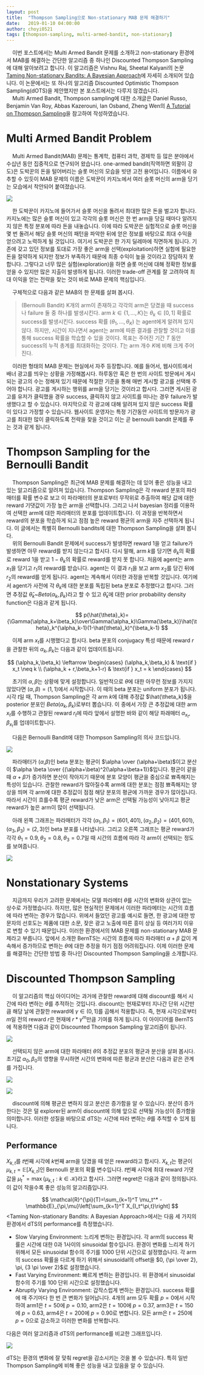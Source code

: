 ```yaml
---
layout: post
title:  "Thompson Sampling으로 Non-stationary MAB 문제 해결하기"
date:   2019-01-10 04:00:00
author: choyi0521
tags: [thompson-sampling, multi-armed-bandit, non-stationary]
---
```


&nbsp;&nbsp;&nbsp;&nbsp;이번 포스트에서는 Multi Armed Bandit 문제를 소개하고 non-stationary 환경에서 MAB를 해결하는 간단한 알고리즘 중 하나인 Discounted Thompson Sampling에 대해 알아보려고 합니다. 이 알고리즘은 Vishnu Raj, Sheetal Kalyani의 논문 [Taming Non-stationary Bandits: A Bayesian Approach](https://arxiv.org/abs/1707.09727)에 자세히 소개되어 있습니다. 이 논문에서는 또 하나의 알고리즘 Discounted Optimistic Thompson Sampling(dOTS)을 제안했지만 본 포스트에서는 다루지 않겠습니다.  
&nbsp;&nbsp;&nbsp;&nbsp;Multi Armed Bandit, Thompson sampling에 대한 소개글은 Daniel Russo, Benjamin Van Roy, Abbas Kazerouni, Ian Osband, Zheng Wen의 [A Tutorial on Thompson Sampling](https://arxiv.org/abs/1707.02038)을 참고하여 작성하였습니다.

# Multi Armed Bandit Problem
&nbsp;&nbsp;&nbsp;&nbsp;Multi Armed Bandit(MAB) 문제는 통계학, 컴퓨터 과학, 경제학 등 많은 분야에서 수십년 동안 집중적으로 연구되어 왔습니다. one-armed bandit(직역하면 외팔이 강도)은 도박꾼의 돈을 털어버리는 슬롯 머신의 모습을 빗댄 고전 용어입니다. 이름에서 유추할 수 있듯이 MAB 문제의 이름은 도박꾼이 카지노에서 여러 슬롯 머신의 arm을 당기는 모습에서 착안되어 붙여졌습니다.  

![](/assets/images/discounted-thompson-sampling/MAB.PNG)

&nbsp;&nbsp;&nbsp;&nbsp;한 도박꾼이 카지노에 들어가서 슬롯 머신을 돌려서 최대한 많은 돈을 벌고자 합니다. 카지노에는 많은 슬롯 머신이 있고 각각의 슬롯 머신은 한 번 arm을 당길 때마다 알려지지 않은 특정 분포에 따라 돈을 내놓습니다. 이에 따라 도박꾼은 실험적으로 슬롯 머신을 몇 번 돌려서 해당 슬롯 머신의 패턴을 파악한 뒤에 얻은 정보를 바탕으로 최대 수익을 얻으려고 노력하게 될 것입니다. 여기서 도박꾼은 한 가지 딜레마에 직면하게 됩니다. 기존에 갖고 있던 정보를 토대로 가장 좋은 arm을 선택(exploitation)하면 실험에 필요한 돈을 절약하게 되지만 정보가 부족하기 때문에 최종 수익이 높을 것이라고 장담하지 못합니다. 그렇다고 너무 많은 실험(exploration)을 하면 슬롯 머신에 대해 정확한 정보를 얻을 수 있지만 많은 지출이 발생하게 됩니다. 이러한 trade-off 관계를 잘 고려하여 최대 이익을 얻는 전략을 찾는 것이 바로 MAB 문제의 핵심입니다.

&nbsp;&nbsp;&nbsp;&nbsp;구체적으로 다음과 같은 MAB의 한 문제를 살펴 봅시다.
> (Bernoulli Bandit) K개의 arm이 존재하고 각각의 arm은 당겼을 때 success나 failure 둘 중 하나를 발생시킨다. arm $k \in \{1, ..., K\}$는 $\theta_k \in [0, 1]$ 확률로 success를 발생시킨다. success 확률 $(\theta_1, ..., \theta_K)$ 는 agent에게 알려져 있지 않다. 하지만, 시간이 지나면서 agent는 arm에 따른 결과를 관찰할 것이고 이를 통해 success 확률을 학습할 수 있을 것이다. 목표는 주어진 기간 $T$ 동안 success의 누적 총계를 최대화하는 것이다. $T$는 arm 개수 $K$에 비해 크게 주어진다.

&nbsp;&nbsp;&nbsp;&nbsp;이러한 형태의 MAB 문제는 현실에서 자주 등장합니다. 예를 들어서, 웹사이트에서 배너 광고를 띄우는 상황을 가정해봅시다. 하루동안 혹은 한 번의 사이트 방문에서 게시되는 광고의 수는 정해져 있기 때문에 적절한 기준을 통해 매번 게시할 광고를 선택해 주어야 합니다. 광고를 게시하는 행위를 arm을 당기는 것이라고 합시다. 그러면 게시된 광고를 유저가 클릭했을 경우 success, 클릭하지 않고 사이트를 떠나는 경우 failure가 발생했다고 할 수 있습니다. 마지막으로 각 광고에 대해 알려져 있지 않은 success 확률이 있다고 가정할 수 있습니다. 웹사이트 운영자는 특정 기간동안 사이트의 방문자가 광고를 최대한 많이 클릭하도록 전략을 찾을 것이고 이는 곧 bernoulli bandit 문제를 푸는 것과 같게 됩니다.  

# Thompson Sampling for the Bernoulli Bandit
&nbsp;&nbsp;&nbsp;&nbsp;Thompson Sampling은 최근에 MAB 문제를 해결하는 데 있어 좋은 성능을 내고 있는 알고리즘으로 알려져 있습니다. Thompson Sampling은 각 reward 분포의 파라매터를 확률 변수로 보고 이 파라매터의 분포로부터 무작위로 추출하여 해당 값에 대한 reward 기댓값이 가장 높은 arm을 선택합니다. 그리고 나서 bayesian 정리를 이용하여 선택한 arm에 대한 파라매터의 분포를 업데이트합니다. 이 과정을 반복하면서 reward의 분포을 학습하게 되고 점점 높은 reward 평균의 arm을 자주 선택하게 됩니다. 이 글에서는 특별히 Bernoulli bandits에 대한 Thompson Sampling을 살펴 봅니다.  
&nbsp;&nbsp;&nbsp;&nbsp;위의 Bernoulli Bandit 문제에서 success가 발생하면 reward 1을 얻고 failure가 발생하면 아무 reward를 받지 않는다고 합시다. 다시 말해, arm $k$를 당기면 $\theta_k$의 확률로 reward 1을 받고 $1-\theta_k$의 확률로 reward를 받지 못 합니다. 처음에 agent는 arm $x_1$을 당기고 $r_1$의 reward를 받습니다. agent는 이 결과 $r_1$을 보고 arm $x_2$를 당긴 뒤에 $r_2$의 reward를 얻게 됩니다. agent는 계속해서 이러한 과정을 반복할 것입니다. 여기에서 agent가 사전에 각 $\theta_k$에 대한 분포를 독립된 beta 분포로 추정했다고 합시다. 그러면 추정값 $\hat{\theta}_k$~$Beta(\alpha_k,\beta_k)$라고 할 수 있고 $\hat{\theta}_k$에 대한 prior probability density function은 다음과 같게 됩니다.

$$
p(\hat{\theta}_k)={\Gamma(\alpha_k+\beta_k)\over\Gamma(\alpha_k)\Gamma(\beta_k)}\hat{\theta}_k^{\alpha_k-1}(1-\hat{\theta}_k)^{\beta_k-1}
$$

&nbsp;&nbsp;&nbsp;&nbsp;이제 arm $x_t$를 시행했다고 합시다. beta 분포의 conjugacy 특성 때문에 reward $r$을 관찰한 뒤의 $\alpha_k, \beta_k$는 다음과 같이 업데이트됩니다.

$$
(\alpha_k,\beta_k) \leftarrow
\begin{cases}
(\alpha_k,\beta_k) & \text{if } x_t \neq k \\
(\alpha_k + r,\beta_k+1-r) & \text{if } x_t = k
\end{cases}
$$


&nbsp;&nbsp;&nbsp;&nbsp;초기의 $\alpha,\beta$는 상황에 맞게 설정합니다. 일반적으로 $\theta$에 대한 아무런 정보를 가지지 않았다면 $(\alpha, \beta) = (1, 1)$에서 시작합니다. 이 때의 beta 분포는 uniform 분포가 됩니다. 시각 $t$일 때, Thompson Sampling은 각 arm $k$에 대해 추정값 $\hat{\theta_k}$을 posterior 분포인 $Beta(\alpha_k,\beta_k)$로부터 뽑습니다. 이 중에서 가장 큰 추정값에 대한 arm $x_t$를 수행하고 관찰된 reward $r_t$에 따라 앞에서 설명한 바와 같이 해당 파래매터 $\alpha_{x_t}, \beta_{x_t}$를 업데이트합니다.

&nbsp;&nbsp;&nbsp;&nbsp;다음은  Bernoulli Bandit에 대한 Thompson Sampling의 의사 코드입니다.

![](/assets/images/discounted-thompson-sampling/bernTS.PNG)


&nbsp;&nbsp;&nbsp;&nbsp;파라매터가 ($\alpha$,$\beta$)인 beta 분포는 평균이 $\alpha \over (\alpha+\beta)$이고 분산이 $\alpha \beta \over {(\alpha+\beta)^2(\alpha+\beta+1)}$입니다. 평균이 같을 때 $\alpha+\beta$가 증가하면 분산이 작아지기 때문에 분포 모양이 평균을 중심으로 뾰족해지는 특성이 있습니다. 관찰한 reward가 많아질수록 arm에 대한 분포는 점점 뾰족해지는 양상을 띄며 각 arm에 대한 추정값이 점점 해당 분포의 평균에 가까운 경우가 많아집니다. 따라서 시간이 흐를수록 평균 reward가 낮은 arm은 선택될 가능성이 낮아지고 평균 reward가 높은 arm이 많이 선택됩니다.

&nbsp;&nbsp;&nbsp;&nbsp;아래 왼쪽 그래프는 파라매터가 각각 $(\alpha_1,\beta_1)=(601,401),(\alpha_2,\beta_2)=(401,601),(\alpha_3,\beta_3)=(2,3)$인 beta 분포를 나타냅니다. 그리고 오른쪽 그래프는 평균 reward가 각각 $\theta_1=0.9, \theta_2=0.8, \theta_3=0.7$일 때 시간의 흐름에 따라 각 arm이 선택되는 정도를 보여줍니다.

![](/assets/images/discounted-thompson-sampling/beta_distribution+action_probability.PNG)

# Nonstationary Systems
&nbsp;&nbsp;&nbsp;&nbsp;지금까지 우리가 고려한 문제에서는 모델 파라메터 $\theta$를 시간의 변화와 상관이 없는 상수로 가정했습니다. 하지만, 많은 현실적인 문제에서 이러한 파라메터는 시간의 흐름에 따라 변하는 경우가 많습니다. 위에서 들었던 광고를 예시로 들면, 한 광고에 대한 방문자의 선호도는 제품에 대한 소문, 잦은 광고 노출에 따른 흥미 상실 등 여러가지 이유로 변할 수 있기 때문입니다. 이러한 환경에서의 MAB 문제를 non-stationary MAB 문제라고 부릅니다. 앞에서 소개한 BernTS는 시간의 흐름에 따라 파라매터 $\alpha+\beta$ 값이 계속해서 증가하므로 변하는 $\theta$에 대한 추정을 하기 점점 어려워집니다. 이제 이러한 문제를 해결하는 간단한 방법 중 하나인 Discounted Thompson Sampling을 소개합니다.

# Discounted Thompson Sampling
&nbsp;&nbsp;&nbsp;&nbsp;이 알고리즘의 핵심 아이디어는 과거에 관찰한 reward에 대해 discount를 해서 시간에 따라 변하는 $\theta$를 추적하는 것입니다. discount는 현재로부터 지나간 단위 시간만큼 해당 날에 관찰한 reward에 $\gamma \in (0,1]$를 곱해서 적용합니다. 즉, 현재 시각으로부터 $m$일 전의 reward $r$은 현재에 $r*\gamma^m$만큼 기여를 하게 됩니다. 이 아이디어를 BernTS에 적용하면 다음과 같이 Discounted Thompson Sampling 알고리즘이 됩니다.

![](/assets/images/discounted-thompson-sampling/dTS_pseudocode.PNG)

&nbsp;&nbsp;&nbsp;&nbsp;선택되지 않은 arm에 대한 파라매터 $\theta$의 추정값 분포의 평균과 분산을 살펴 봅시다. 초기값 $\alpha_0, \beta_0$의 영향을 무시하면 시간의 변화에 따른 평균과 분산은 다음과 같은 관계를 가집니다.  

![](/assets/images/discounted-thompson-sampling/mean.PNG)

![](/assets/images/discounted-thompson-sampling/Variance.PNG)

&nbsp;&nbsp;&nbsp;&nbsp;discount에 의해 평균은 변하지 않고 분산은 증가함을 알 수 있습니다. 분산이 증가한다는 것은 덜 explorer된 arm이 discount에 의해 앞으로 선택될 가능성이 증가함을 의미합니다. 이러한 성질을 바탕으로 dTS는 시간에 따라 변하는 $\theta$를 추척할 수 있게 됩니다.
## Performance
$X_{k,t}$를 $t$번째 시각에 $k$번째 arm을 당겼을 때 얻은 reward라고 합시다. $X_{k,t}$는 평균이 $\mu_{k,t}=\mathbb{E}[X_{k,t}]$인 Bernoulli 분포의 확률 변수입니다. $t$번째 시각에 최대 reward 기댓값을 $\mu_t^*=\max\{\mu_{k,t}:k\in \mathcal{K}\}$라고 합시다. 그러면 regret은 다음과 같이 정의됩니다. 이 값이 작을수록 좋은 성능의 알고리즘입니다.

$$
\mathcal{R}^{\pi}(T)=\sum_{k=1}^T \mu_t^* - \mathbb{E}_{\pi,\mu}\left[\sum_{k=1}^T X_{I_t^\pi,t}\right]
$$
\<Taming Non-stationary Bandits: A Bayesian Approach\>에서는 다음 세 가지의 환경에서 dTS의 performance를 측정했습니다.

- Slow Varying Environment: 느리게 변하는 환경입니다. 각 arm의 success 확률은 시간에 대한 0과 1사이의  sinusoidal 함수입니다. 환경이 변화를 느리게 하기 위해서 모든  sinusoidal 함수의 주기를 1000 단위 시간으로 설정했습니다. 각 arm의 success 확률을 다르게 하기 위해서 sinusoidal의 offset을 $0, {\pi \over 2}, \pi, {3 \pi \over 2}$로 설정했습니다.
- Fast Varying Environment: 빠르게 변하는 환경입니다. 위 환경에서 sinusoidal 함수의 주기를 100 단위 시간으로 설정했습니다.
- Abruptly Varying Environment: 갑작스럽게 변하는 환경입니다. success 확률에 매 주기마다 한 번 큰 변화가 일어납니다. 4개의 arm 모두 확률 $p=0$에서 시작하여 arm1은 $t=50$에 $p=0.10$, arm2은 $t=100$에 $p=0.37$, arm3은 $t=150$에 $p=0.63$, arm4은 $t=200$에 $p=0.90$로 변합니다. 모든 arm은 $t=250$에 $p=0$으로 감소하고 이러한 변화를 반복합니다.

다음은 여러 알고리즘과 dTS의 performance를 비교한 그래프입니다.

![](/assets/images/discounted-thompson-sampling/performance.png)

dTS는 환경의 변화에 잘 맞춰 regret을 감소시키는 것을 볼 수 있습니다. 특히 일반 Thompson Sampling에 비해 좋은 성능을 내고 있음을 알 수 있습니다.